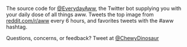 The source code for [@EverydayAww](https://twitter.com/EverydayAww), the Twitter bot supplying you with your daily dose of all things aww.
Tweets the top image from [reddit.com/r/aww](https://reddit.com/r/aww) every 6 hours, and favorites tweets with the #aww hashtag.

Questions, concerns, or feedback? Tweet at [@ChewyDinosaur](https://twitter.com/ChewyDinosaur)

